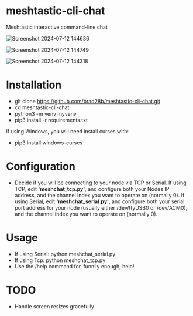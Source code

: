 # meshtastic-cli-chat
Meshtastic interactive command-line chat

![Screenshot 2024-07-12 144636](https://github.com/user-attachments/assets/cb2ede57-237c-4ba7-b78b-800cb8018c5b)

![Screenshot 2024-07-12 144749](https://github.com/user-attachments/assets/258a6614-f863-4f75-a19a-367765ae0525)

![Screenshot 2024-07-12 144318](https://github.com/user-attachments/assets/50d9c3d1-c448-417e-b404-f4d1fddac3e4)

# Installation
* git clone https://github.com/brad28b/meshtastic-cli-chat.git
* cd meshtastic-cli-chat
* python3 -m venv myvenv
* pip3 install -r requirements.txt

If using Windows, you will need install curses with:
* pip3 install windows-curses


# Configuration
* Decide if you will be connecting to your node via TCP or Serial. If using TCP, edit <b>'meshchat_tcp.py'</b>, and configure both your Nodes IP address, and the channel index you want to operate on (normally 0). If using Serial, edit <b>'meshchat_serial.py'</b>, and configure both your serial port address for your node (usually either /dev/ttyUSB0 or /dev/ACM0), and the channel index you want to operate on (normally 0).

# Usage
* If using Serial: python meshchat_serial.py
* If using Tcp: python meshchat_tcp.py
* Use the /help command for, funnily enough, help!

# TODO
* Handle screen resizes gracefully
